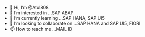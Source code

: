 - 👋 Hi, I’m @Atul808
- 👀 I’m interested in ...SAP ABAP
- 🌱 I’m currently learning ...SAP HANA, SAP UI5
- 💞️ I’m looking to collaborate on ...SAP HANA and SAP UI5, FIORI
- 📫 How to reach me ...MAIL ID

<!---
Atul808/Atul808 is a ✨ special ✨ repository because its `README.md` (this file) appears on your GitHub profile.
You can click the Preview link to take a look at your changes.
--->

